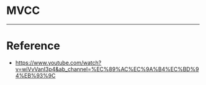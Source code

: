 # MVCC



---

# Reference

- https://www.youtube.com/watch?v=wiVvVanI3p4&ab_channel=%EC%89%AC%EC%9A%B4%EC%BD%94%EB%93%9C
